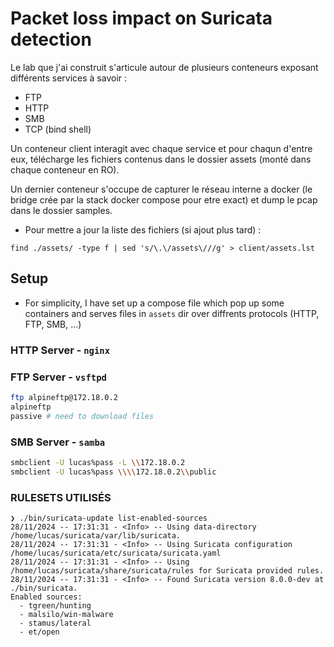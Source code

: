 # Packet loss impact on Suricata detection

Le lab que j'ai construit s'articule autour de plusieurs conteneurs exposant différents services à savoir :
- FTP
- HTTP
- SMB
- TCP (bind shell)

Un conteneur client interagit avec chaque service et pour chaqun d'entre eux, télécharge les fichiers contenus dans le dossier assets (monté dans chaque conteneur en RO).

Un dernier conteneur s'occupe de capturer le réseau interne a docker (le bridge crée par la stack docker compose pour etre exact) et dump le pcap dans le dossier samples.


- Pour mettre a jour la liste des fichiers (si ajout plus tard) :
```
find ./assets/ -type f | sed 's/\.\/assets\///g' > client/assets.lst
```

## Setup

- For simplicity, I have set up a compose file which pop up some containers and serves files in `assets` dir over diffrents protocols (HTTP, FTP, SMB, ...)

### HTTP Server - `nginx`

### FTP Server - `vsftpd`

```bash
ftp alpineftp@172.18.0.2
alpineftp
passive # need to download files
```

### SMB Server - `samba`

```bash
smbclient -U lucas%pass -L \\172.18.0.2
smbclient -U lucas%pass \\\\172.18.0.2\\public
```

### RULESETS UTILISÉS

```
❯ ./bin/suricata-update list-enabled-sources
28/11/2024 -- 17:31:31 - <Info> -- Using data-directory /home/lucas/suricata/var/lib/suricata.
28/11/2024 -- 17:31:31 - <Info> -- Using Suricata configuration /home/lucas/suricata/etc/suricata/suricata.yaml
28/11/2024 -- 17:31:31 - <Info> -- Using /home/lucas/suricata/share/suricata/rules for Suricata provided rules.
28/11/2024 -- 17:31:31 - <Info> -- Found Suricata version 8.0.0-dev at ./bin/suricata.
Enabled sources:
  - tgreen/hunting
  - malsilo/win-malware
  - stamus/lateral
  - et/open
```
